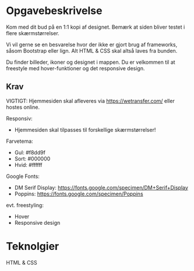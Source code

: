 # Opgavebeskrivelse
Kom med dit bud på en 1:1 kopi af designet. Bemærk at siden bliver testet i flere skærmstørrelser.

Vi vil gerne se en besvarelse hvor der ikke er gjort brug af frameworks, såsom Bootstrap eller lign. Alt HTML & CSS skal altså laves fra bunden.

Du finder billeder, ikoner og designet i mappen. Du er velkommen til at freestyle med hover-funktioner og det responsive design.

## Krav
VIGTIGT: Hjemmesiden skal afleveres via https://wetransfer.com/ eller hostes online.

Responsiv:
* Hjemmesiden skal tilpasses til forskellige skærmstørrelser!

Farvetema:
* Gul: #f8dd9f
* Sort: #000000
* Hvid: #ffffff

Google Fonts:
* DM Serif Display: https://fonts.google.com/specimen/DM+Serif+Display
* Poppins: https://fonts.google.com/specimen/Poppins

evt. freestyling:
* Hover
* Responsive design

# Teknolgier
HTML & CSS
